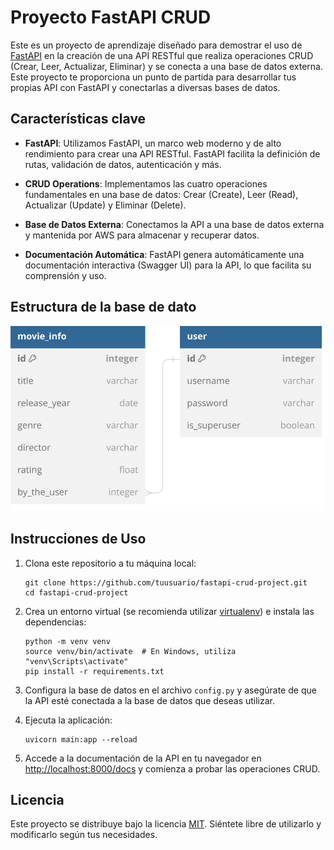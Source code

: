 
# Proyecto FastAPI CRUD

Este es un proyecto de aprendizaje diseñado para demostrar el uso de [FastAPI](https://fastapi.tiangolo.com/) en la creación de una API RESTful que realiza operaciones CRUD (Crear, Leer, Actualizar, Eliminar) y se conecta a una base de datos externa. Este proyecto te proporciona un punto de partida para desarrollar tus propias API con FastAPI y conectarlas a diversas bases de datos.

## Características clave

- **FastAPI**: Utilizamos FastAPI, un marco web moderno y de alto rendimiento para crear una API RESTful. FastAPI facilita la definición de rutas, validación de datos, autenticación y más.

- **CRUD Operations**: Implementamos las cuatro operaciones fundamentales en una base de datos: Crear (Create), Leer (Read), Actualizar (Update) y Eliminar (Delete).

- **Base de Datos Externa**: Conectamos la API a una base de datos externa y mantenida por AWS para almacenar y recuperar datos. 

- **Documentación Automática**: FastAPI genera automáticamente una documentación interactiva (Swagger UI) para la API, lo que facilita su comprensión y uso.

## Estructura de la base de dato
![diagrama entidad relación del proyecto](./ER-Diagram.svg)
## Instrucciones de Uso

1. Clona este repositorio a tu máquina local:

   ```
   git clone https://github.com/tuusuario/fastapi-crud-project.git
   cd fastapi-crud-project
   ```

2. Crea un entorno virtual (se recomienda utilizar [virtualenv](https://virtualenv.pypa.io/en/latest/)) e instala las dependencias:

   ```
   python -m venv venv
   source venv/bin/activate  # En Windows, utiliza "venv\Scripts\activate"
   pip install -r requirements.txt
   ```

3. Configura la base de datos en el archivo `config.py` y asegúrate de que la API esté conectada a la base de datos que deseas utilizar.

4. Ejecuta la aplicación:

   ```
   uvicorn main:app --reload
   ```

5. Accede a la documentación de la API en tu navegador en [http://localhost:8000/docs](http://localhost:8000/docs) y comienza a probar las operaciones CRUD.

## Licencia

Este proyecto se distribuye bajo la licencia [MIT](LICENSE). Siéntete libre de utilizarlo y modificarlo según tus necesidades.
